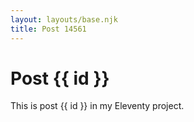 ```yaml
---
layout: layouts/base.njk
title: Post 14561
---
```


# Post {{ id }}

This is post {{ id }} in my Eleventy project.
